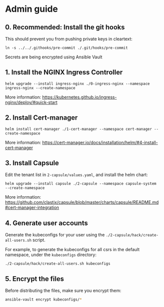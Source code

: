 # Admin guide

## 0. Recommended: Install the git hooks

This should prevent you from pushing private keys in cleartext:

```
ln -s ../../.githooks/pre-commit ./.git/hooks/pre-commit
```

Secrets are being encrypted using Ansible Vault

## 1. Install the NGINX Ingress Controller

```
helm upgrade --install ingress-nginx ./0-ingress-nginx --namespace ingress-nginx --create-namespace
```

More information: https://kubernetes.github.io/ingress-nginx/deploy/#quick-start


## 2. Install Cert-manager

```
helm install cert-manager ./1-cert-manager --namespace cert-manager --create-namespace
```

More information: https://cert-manager.io/docs/installation/helm/#4-install-cert-manager

## 3. Install Capsule

Edit the tenant list in `2-capsule/values.yaml`, and install the helm chart:

```
helm upgrade --install capsule ./2-capsule --namespace capsule-system --create-namespace
```

More information: https://github.com/clastix/capsule/blob/master/charts/capsule/README.md#cert-manager-integration

## 4. Generate user accounts

Generate the kubeconfigs for your user using the `./2-capsule/hack/create-all-users.sh` script.

For example, to generate the kubeconfigs for all csrs in the default namespace, under the `kubeconfigs` directory:

```
./2-capsule/hack/create-all-users.sh kubeconfigs
```

## 5. Encrypt the files

Before distributing the files, make sure you encrypt them:

```bash
ansible-vault encrypt kubeconfigs/*
```
